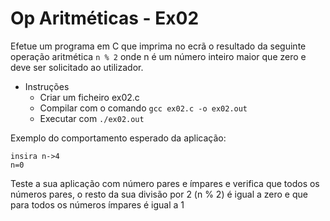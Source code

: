 # Op Aritméticas - Ex02
Efetue um programa em C que imprima no ecrã o resultado da seguinte operação aritmética `n % 2` onde n é um número inteiro maior que zero e deve ser solicitado ao utilizador.

- Instruções
    - Criar um ficheiro ex02.c
    - Compilar com o comando `gcc ex02.c -o ex02.out`
    - Executar com `./ex02.out`


Exemplo do comportamento esperado da aplicação:
```text
insira n->4
n=0

```
Teste a sua aplicação com número pares e ímpares e verifica que todos os números pares, o resto da sua divisão por 2 (n % 2) é igual a zero e que para todos os números ímpares é igual a 1


